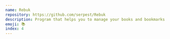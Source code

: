 ```yaml
---
name: Rebuk
repository: https://github.com/serpest/Rebuk
description: Program that helps you to manage your books and bookmarks in a very simple and basic way.
emoji: 📚
index: 4
---
```


